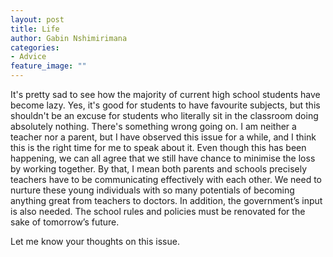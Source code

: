 ```yaml
---
layout: post
title: Life
author: Gabin Nshimirimana
categories:
- Advice
feature_image: ""
---
```

It's pretty sad to see how the majority of current high school students have become lazy. Yes, it's good for students to have favourite subjects, but this shouldn't be an excuse for students who literally sit in the classroom doing absolutely nothing. There's something wrong going on. I am neither a teacher nor a parent, but I have observed this issue for a while, and I think this is the right time for me to speak about it.
Even though this has been happening, we can all agree that we still have chance to minimise the loss by working together. By that, I mean both parents and schools precisely teachers have to be communicating effectively with each other. We need to nurture these young individuals with so many potentials of becoming anything great from teachers to doctors. In addition, the government’s input is also needed. The school rules and policies must be renovated for the sake of tomorrow’s future.

Let me know your thoughts on this issue.

